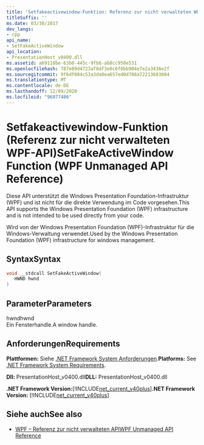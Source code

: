 ```yaml
---
title: 'Setfakeactivewindow-Funktion: Referenz zur nicht verwalteten WPF-API'
titleSuffix: ''
ms.date: 03/30/2017
dev_langs:
- cpp
api_name:
- SetFakeActiveWindow
api_location:
- PresentationHost_v0400.dll
ms.assetid: a69118be-63b0-445c-9fb6-ab8cc958e531
ms.openlocfilehash: 787e89d4723af8df3e0c6f6bb904e7e2a3436e2f
ms.sourcegitcommit: 9f6df084c53a3da0ea657ed0d708a72213683084
ms.translationtype: MT
ms.contentlocale: de-DE
ms.lasthandoff: 12/09/2020
ms.locfileid: "96977486"
---
```

# <a name="setfakeactivewindow-function-wpf-unmanaged-api-reference"></a><span data-ttu-id="85089-102">Setfakeactivewindow-Funktion (Referenz zur nicht verwalteten WPF-API)</span><span class="sxs-lookup"><span data-stu-id="85089-102">SetFakeActiveWindow Function (WPF Unmanaged API Reference)</span></span>
<span data-ttu-id="85089-103">Diese API unterstützt die Windows Presentation Foundation-Infrastruktur (WPF) und ist nicht für die direkte Verwendung im Code vorgesehen.</span><span class="sxs-lookup"><span data-stu-id="85089-103">This API supports the Windows Presentation Foundation (WPF) infrastructure and is not intended to be used directly from your code.</span></span>  
  
 <span data-ttu-id="85089-104">Wird von der Windows Presentation Foundation (WPF)-Infrastruktur für die Windows-Verwaltung verwendet.</span><span class="sxs-lookup"><span data-stu-id="85089-104">Used by the Windows Presentation Foundation (WPF) infrastructure for windows management.</span></span>  
  
## <a name="syntax"></a><span data-ttu-id="85089-105">Syntax</span><span class="sxs-lookup"><span data-stu-id="85089-105">Syntax</span></span>  
  
```cpp  
void __stdcall SetFakeActiveWindow(  
   HWND hwnd  
)  
```  
  
## <a name="parameters"></a><span data-ttu-id="85089-106">Parameter</span><span class="sxs-lookup"><span data-stu-id="85089-106">Parameters</span></span>  
 <span data-ttu-id="85089-107">hwnd</span><span class="sxs-lookup"><span data-stu-id="85089-107">hwnd</span></span>  
 <span data-ttu-id="85089-108">Ein Fensterhandle.</span><span class="sxs-lookup"><span data-stu-id="85089-108">A window handle.</span></span>  
  
## <a name="requirements"></a><span data-ttu-id="85089-109">Anforderungen</span><span class="sxs-lookup"><span data-stu-id="85089-109">Requirements</span></span>  
 <span data-ttu-id="85089-110">**Plattformen:** Siehe [.NET Framework System Anforderungen](/dotnet/framework/get-started/system-requirements).</span><span class="sxs-lookup"><span data-stu-id="85089-110">**Platforms:** See [.NET Framework System Requirements](/dotnet/framework/get-started/system-requirements).</span></span>  
  
 <span data-ttu-id="85089-111">**Dll:** PresentationHost_v0400.dll</span><span class="sxs-lookup"><span data-stu-id="85089-111">**DLL:** PresentationHost_v0400.dll</span></span>  
  
 <span data-ttu-id="85089-112">**.NET Framework Version:**[!INCLUDE[net_current_v40plus](../../../includes/net-current-v40plus-md.md)]</span><span class="sxs-lookup"><span data-stu-id="85089-112">**.NET Framework Version:** [!INCLUDE[net_current_v40plus](../../../includes/net-current-v40plus-md.md)]</span></span>  
  
## <a name="see-also"></a><span data-ttu-id="85089-113">Siehe auch</span><span class="sxs-lookup"><span data-stu-id="85089-113">See also</span></span>

- [<span data-ttu-id="85089-114">WPF – Referenz zur nicht verwalteten API</span><span class="sxs-lookup"><span data-stu-id="85089-114">WPF Unmanaged API Reference</span></span>](wpf-unmanaged-api-reference.md)
